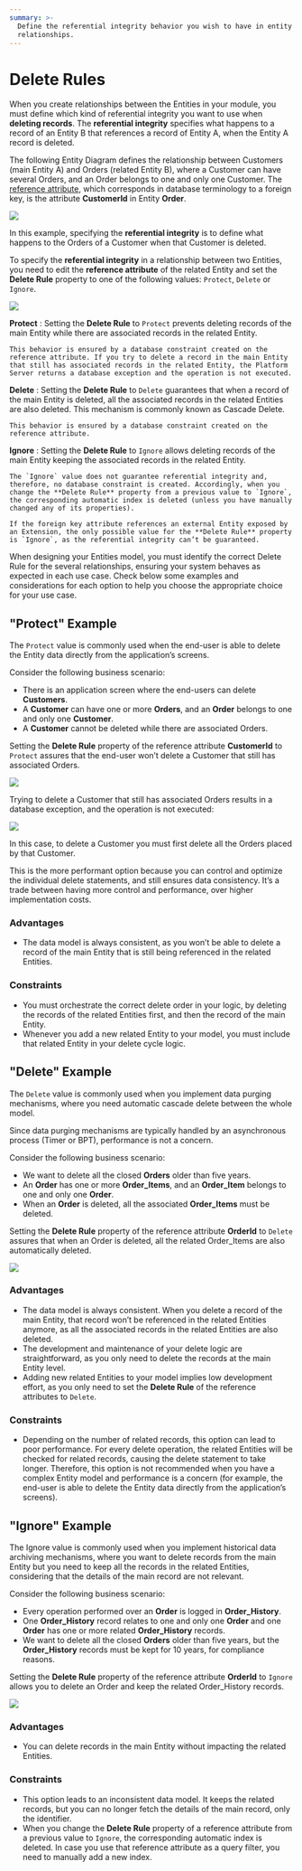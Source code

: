 ```yaml
---
summary: >-
  Define the referential integrity behavior you wish to have in entity
  relationships.
---
```


# Delete Rules

When you create relationships between the Entities in your module, you must define which kind of referential integrity you want to use when **deleting records**. The **referential integrity** specifies what happens to a record of an Entity B that references a record of Entity A, when the Entity A record is deleted.

The following Entity Diagram defines the relationship between Customers \(main Entity A\) and Orders \(related Entity B\), where a Customer can have several Orders, and an Order belongs to one and only one Customer. The [reference attribute](intro.md), which corresponds in database terminology to a foreign key, is the attribute **CustomerId** in Entity **Order**.

![](https://github.com/danielmarquespt/docs-product/tree/e7ea3f444d5129dab245c69ab72ae091554bc4fb/src/develop/data/modeling/relationship/images/delete-rules-1.png?width=500)

In this example, specifying the **referential integrity** is to define what happens to the Orders of a Customer when that Customer is deleted.

To specify the **referential integrity** in a relationship between two Entities, you need to edit the **reference attribute** of the related Entity and set the **Delete Rule** property to one of the following values: `Protect`, `Delete` or `Ignore`.

![](https://github.com/danielmarquespt/docs-product/tree/e7ea3f444d5129dab245c69ab72ae091554bc4fb/src/develop/data/modeling/relationship/images/delete-rules-2.png?width=400)

**Protect** : Setting the **Delete Rule** to `Protect` prevents deleting records of the main Entity while there are associated records in the related Entity.

```text
This behavior is ensured by a database constraint created on the reference attribute. If you try to delete a record in the main Entity that still has associated records in the related Entity, the Platform Server returns a database exception and the operation is not executed.
```

**Delete** : Setting the **Delete Rule** to `Delete` guarantees that when a record of the main Entity is deleted, all the associated records in the related Entities are also deleted. This mechanism is commonly known as Cascade Delete.

```text
This behavior is ensured by a database constraint created on the reference attribute.
```

**Ignore** : Setting the **Delete Rule** to `Ignore` allows deleting records of the main Entity keeping the associated records in the related Entity.

```text
The `Ignore` value does not guarantee referential integrity and, therefore, no database constraint is created. Accordingly, when you change the **Delete Rule** property from a previous value to `Ignore`, the corresponding automatic index is deleted (unless you have manually changed any of its properties).

If the foreign key attribute references an external Entity exposed by an Extension, the only possible value for the **Delete Rule** property is `Ignore`, as the referential integrity can’t be guaranteed.
```

When designing your Entities model, you must identify the correct Delete Rule for the several relationships, ensuring your system behaves as expected in each use case. Check below some examples and considerations for each option to help you choose the appropriate choice for your use case.

## "Protect" Example

The `Protect` value is commonly used when the end-user is able to delete the Entity data directly from the application’s screens.

Consider the following business scenario:

* There is an application screen where the end-users can delete **Customers**.
* A **Customer** can have one or more **Orders**, and an **Order** belongs to one and only one **Customer**.
* A **Customer** cannot be deleted while there are associated Orders.

Setting the **Delete Rule** property of the reference attribute **CustomerId** to `Protect` assures that the end-user won’t delete a Customer that still has associated Orders.

![](https://github.com/danielmarquespt/docs-product/tree/e7ea3f444d5129dab245c69ab72ae091554bc4fb/src/develop/data/modeling/relationship/images/delete-rules-3.png?width=500)

Trying to delete a Customer that still has associated Orders results in a database exception, and the operation is not executed:

![](https://github.com/danielmarquespt/docs-product/tree/e7ea3f444d5129dab245c69ab72ae091554bc4fb/src/develop/data/modeling/relationship/images/delete-rules-4.png?width=800)

In this case, to delete a Customer you must first delete all the Orders placed by that Customer.

This is the more performant option because you can control and optimize the individual delete statements, and still ensures data consistency. It’s a trade between having more control and performance, over higher implementation costs.

### Advantages

* The data model is always consistent, as you won’t be able to delete a record of the main Entity that is still being referenced in the related Entities.

### Constraints

* You must orchestrate the correct delete order in your logic, by deleting the records of the related Entities first, and then the record of the main Entity.
* Whenever you add a new related Entity to your model, you must include that related Entity in your delete cycle logic.

## "Delete" Example

The `Delete` value is commonly used when you implement data purging mechanisms, where you need automatic cascade delete between the whole model.

Since data purging mechanisms are typically handled by an asynchronous process \(Timer or BPT\), performance is not a concern.

Consider the following business scenario:

* We want to delete all the closed **Orders** older than five years.
* An **Order** has one or more **Order\_Items**, and an **Order\_Item** belongs to one and only one **Order**.
* When an **Order** is deleted, all the associated **Order\_Items** must be deleted.

Setting the **Delete Rule** property of the reference attribute **OrderId** to `Delete` assures that when an Order is deleted, all the related Order\_Items are also automatically deleted.

![](https://github.com/danielmarquespt/docs-product/tree/e7ea3f444d5129dab245c69ab72ae091554bc4fb/src/develop/data/modeling/relationship/images/delete-rules-5.png?width=500)

### Advantages

* The data model is always consistent. When you delete a record of the main Entity, that record won’t be referenced in the related Entities anymore, as all the associated records in the related Entities are also deleted.
* The development and maintenance of your delete logic are straightforward, as you only need to delete the records at the main Entity level.
* Adding new related Entities to your model implies low development effort, as you only need to set the **Delete Rule** of the reference attributes to `Delete`.

### Constraints

* Depending on the number of related records, this option can lead to poor performance. For every delete operation, the related Entities will be checked for related records, causing the delete statement to take longer. Therefore, this option is not recommended when you have a complex Entity model and performance is a concern \(for example, the end-user is able to delete the Entity data directly from the application’s screens\).

## "Ignore" Example

The Ignore value is commonly used when you implement historical data archiving mechanisms, where you want to delete records from the main Entity but you need to keep all the records in the related Entities, considering that the details of the main record are not relevant.

Consider the following business scenario:

* Every operation performed over an **Order** is logged in **Order\_History**.
* One **Order\_History** record relates to one and only one **Order** and one **Order** has one or more related **Order\_History** records.
* We want to delete all the closed **Orders** older than five years, but the **Order\_History** records must be kept for 10 years, for compliance reasons.

Setting the **Delete Rule** property of the reference attribute **OrderId** to `Ignore` allows you to delete an Order and keep the related Order\_History records.

![](https://github.com/danielmarquespt/docs-product/tree/e7ea3f444d5129dab245c69ab72ae091554bc4fb/src/develop/data/modeling/relationship/images/delete-rules-6.png?width=500)

### Advantages

* You can delete records in the main Entity without impacting the related Entities.

### Constraints

* This option leads to an inconsistent data model. It keeps the related records, but you can no longer fetch the details of the main record, only the identifier.
* When you change the **Delete Rule** property of a reference attribute from a previous value to `Ignore`, the corresponding automatic index is deleted. In case you use that reference attribute as a query filter, you need to manually add a new index.

